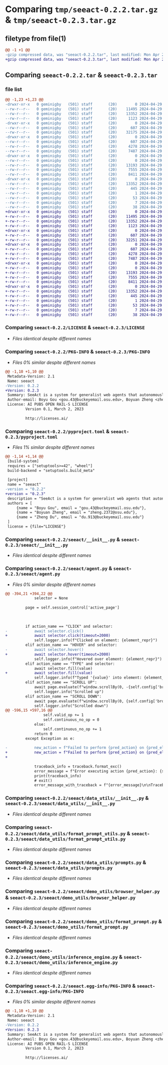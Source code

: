 # Comparing `tmp/seeact-0.2.2.tar.gz` & `tmp/seeact-0.2.3.tar.gz`

## filetype from file(1)

```diff
@@ -1 +1 @@
-gzip compressed data, was "seeact-0.2.2.tar", last modified: Mon Apr 29 00:46:11 2024, max compression
+gzip compressed data, was "seeact-0.2.3.tar", last modified: Mon Apr 29 00:52:07 2024, max compression
```

## Comparing `seeact-0.2.2.tar` & `seeact-0.2.3.tar`

### file list

```diff
@@ -1,23 +1,23 @@
-drwxr-xr-x   0 geminigby   (501) staff       (20)        0 2024-04-29 00:46:11.227926 seeact-0.2.2/
--rw-r--r--   0 geminigby   (501) staff       (20)    11495 2024-04-29 00:05:59.000000 seeact-0.2.2/LICENSE
--rw-r--r--   0 geminigby   (501) staff       (20)    13352 2024-04-29 00:46:11.227646 seeact-0.2.2/PKG-INFO
--rw-r--r--   0 geminigby   (501) staff       (20)     1123 2024-04-29 00:46:08.000000 seeact-0.2.2/pyproject.toml
-drwxr-xr-x   0 geminigby   (501) staff       (20)        0 2024-04-29 00:46:11.224239 seeact-0.2.2/seeact/
--rw-r--r--   0 geminigby   (501) staff       (20)      607 2024-04-29 00:05:59.000000 seeact-0.2.2/seeact/__init__.py
--rw-r--r--   0 geminigby   (501) staff       (20)    32175 2024-04-29 00:45:49.000000 seeact-0.2.2/seeact/agent.py
-drwxr-xr-x   0 geminigby   (501) staff       (20)        0 2024-04-29 00:46:11.225944 seeact-0.2.2/seeact/data_utils/
--rw-r--r--   0 geminigby   (501) staff       (20)      607 2024-04-29 00:05:59.000000 seeact-0.2.2/seeact/data_utils/__init__.py
--rw-r--r--   0 geminigby   (501) staff       (20)     4278 2024-04-29 00:05:59.000000 seeact-0.2.2/seeact/data_utils/format_prompt_utils.py
--rw-r--r--   0 geminigby   (501) staff       (20)     7487 2024-04-29 00:05:59.000000 seeact-0.2.2/seeact/data_utils/prompts.py
-drwxr-xr-x   0 geminigby   (501) staff       (20)        0 2024-04-29 00:46:11.226900 seeact-0.2.2/seeact/demo_utils/
--rw-r--r--   0 geminigby   (501) staff       (20)        0 2024-04-29 00:05:59.000000 seeact-0.2.2/seeact/demo_utils/__init__.py
--rw-r--r--   0 geminigby   (501) staff       (20)    13193 2024-04-29 00:45:49.000000 seeact-0.2.2/seeact/demo_utils/browser_helper.py
--rw-r--r--   0 geminigby   (501) staff       (20)     7555 2024-04-29 00:05:59.000000 seeact-0.2.2/seeact/demo_utils/format_prompt.py
--rw-r--r--   0 geminigby   (501) staff       (20)     8411 2024-04-29 00:05:59.000000 seeact-0.2.2/seeact/demo_utils/inference_engine.py
-drwxr-xr-x   0 geminigby   (501) staff       (20)        0 2024-04-29 00:46:11.227384 seeact-0.2.2/seeact.egg-info/
--rw-r--r--   0 geminigby   (501) staff       (20)    13352 2024-04-29 00:46:11.000000 seeact-0.2.2/seeact.egg-info/PKG-INFO
--rw-r--r--   0 geminigby   (501) staff       (20)      445 2024-04-29 00:46:11.000000 seeact-0.2.2/seeact.egg-info/SOURCES.txt
--rw-r--r--   0 geminigby   (501) staff       (20)        1 2024-04-29 00:46:11.000000 seeact-0.2.2/seeact.egg-info/dependency_links.txt
--rw-r--r--   0 geminigby   (501) staff       (20)       53 2024-04-29 00:46:11.000000 seeact-0.2.2/seeact.egg-info/requires.txt
--rw-r--r--   0 geminigby   (501) staff       (20)        7 2024-04-29 00:46:11.000000 seeact-0.2.2/seeact.egg-info/top_level.txt
--rw-r--r--   0 geminigby   (501) staff       (20)       38 2024-04-29 00:46:11.227999 seeact-0.2.2/setup.cfg
+drwxr-xr-x   0 geminigby   (501) staff       (20)        0 2024-04-29 00:52:07.360027 seeact-0.2.3/
+-rw-r--r--   0 geminigby   (501) staff       (20)    11495 2024-04-29 00:05:59.000000 seeact-0.2.3/LICENSE
+-rw-r--r--   0 geminigby   (501) staff       (20)    13352 2024-04-29 00:52:07.359737 seeact-0.2.3/PKG-INFO
+-rw-r--r--   0 geminigby   (501) staff       (20)     1123 2024-04-29 00:52:03.000000 seeact-0.2.3/pyproject.toml
+drwxr-xr-x   0 geminigby   (501) staff       (20)        0 2024-04-29 00:52:07.356765 seeact-0.2.3/seeact/
+-rw-r--r--   0 geminigby   (501) staff       (20)      607 2024-04-29 00:05:59.000000 seeact-0.2.3/seeact/__init__.py
+-rw-r--r--   0 geminigby   (501) staff       (20)    32251 2024-04-29 00:52:03.000000 seeact-0.2.3/seeact/agent.py
+drwxr-xr-x   0 geminigby   (501) staff       (20)        0 2024-04-29 00:52:07.358243 seeact-0.2.3/seeact/data_utils/
+-rw-r--r--   0 geminigby   (501) staff       (20)      607 2024-04-29 00:05:59.000000 seeact-0.2.3/seeact/data_utils/__init__.py
+-rw-r--r--   0 geminigby   (501) staff       (20)     4278 2024-04-29 00:05:59.000000 seeact-0.2.3/seeact/data_utils/format_prompt_utils.py
+-rw-r--r--   0 geminigby   (501) staff       (20)     7487 2024-04-29 00:05:59.000000 seeact-0.2.3/seeact/data_utils/prompts.py
+drwxr-xr-x   0 geminigby   (501) staff       (20)        0 2024-04-29 00:52:07.359104 seeact-0.2.3/seeact/demo_utils/
+-rw-r--r--   0 geminigby   (501) staff       (20)        0 2024-04-29 00:05:59.000000 seeact-0.2.3/seeact/demo_utils/__init__.py
+-rw-r--r--   0 geminigby   (501) staff       (20)    13193 2024-04-29 00:45:49.000000 seeact-0.2.3/seeact/demo_utils/browser_helper.py
+-rw-r--r--   0 geminigby   (501) staff       (20)     7555 2024-04-29 00:05:59.000000 seeact-0.2.3/seeact/demo_utils/format_prompt.py
+-rw-r--r--   0 geminigby   (501) staff       (20)     8411 2024-04-29 00:05:59.000000 seeact-0.2.3/seeact/demo_utils/inference_engine.py
+drwxr-xr-x   0 geminigby   (501) staff       (20)        0 2024-04-29 00:52:07.359479 seeact-0.2.3/seeact.egg-info/
+-rw-r--r--   0 geminigby   (501) staff       (20)    13352 2024-04-29 00:52:07.000000 seeact-0.2.3/seeact.egg-info/PKG-INFO
+-rw-r--r--   0 geminigby   (501) staff       (20)      445 2024-04-29 00:52:07.000000 seeact-0.2.3/seeact.egg-info/SOURCES.txt
+-rw-r--r--   0 geminigby   (501) staff       (20)        1 2024-04-29 00:52:07.000000 seeact-0.2.3/seeact.egg-info/dependency_links.txt
+-rw-r--r--   0 geminigby   (501) staff       (20)       53 2024-04-29 00:52:07.000000 seeact-0.2.3/seeact.egg-info/requires.txt
+-rw-r--r--   0 geminigby   (501) staff       (20)        7 2024-04-29 00:52:07.000000 seeact-0.2.3/seeact.egg-info/top_level.txt
+-rw-r--r--   0 geminigby   (501) staff       (20)       38 2024-04-29 00:52:07.360098 seeact-0.2.3/setup.cfg
```

### Comparing `seeact-0.2.2/LICENSE` & `seeact-0.2.3/LICENSE`

 * *Files identical despite different names*

### Comparing `seeact-0.2.2/PKG-INFO` & `seeact-0.2.3/PKG-INFO`

 * *Files 0% similar despite different names*

```diff
@@ -1,10 +1,10 @@
 Metadata-Version: 2.1
 Name: seeact
-Version: 0.2.2
+Version: 0.2.3
 Summary: SeeAct is a system for generalist web agents that autonomously carry out tasks on any given website, with a focus on large multimodal models (LMMs) such as GPT-4V(ision). It consists of two main components: (1) A robust codebase that supports running web agents on live websites, and (2) an innovative framework that utilizes LMMs as generalist web agents.
 Author-email: Boyu Gou <gou.43@buckeyemail.osu.edu>, Boyuan Zheng <zheng.2372@osu.edu>, Zheng Du <du.913@buckeyemail.osu.edu>
 License: AI PUBS OPEN RAIL-S LICENSE
         Version 0.1, March 2, 2023
         
         http://licenses.ai/
```

### Comparing `seeact-0.2.2/pyproject.toml` & `seeact-0.2.3/pyproject.toml`

 * *Files 1% similar despite different names*

```diff
@@ -1,14 +1,14 @@
 [build-system]
 requires = ["setuptools>=42", "wheel"]
 build-backend = "setuptools.build_meta"
 
 [project]
 name = "seeact"
-version = "0.2.2"
+version = "0.2.3"
 description = "SeeAct is a system for generalist web agents that autonomously carry out tasks on any given website, with a focus on large multimodal models (LMMs) such as GPT-4V(ision). It consists of two main components: (1) A robust codebase that supports running web agents on live websites, and (2) an innovative framework that utilizes LMMs as generalist web agents."
 authors = [
     {name = "Boyu Gou", email = "gou.43@buckeyemail.osu.edu"},
     {name = "Boyuan Zheng", email = "zheng.2372@osu.edu"},
     {name = "Zheng Du", email = "du.913@buckeyemail.osu.edu"}
 ]
 license = {file="LICENSE"}
```

### Comparing `seeact-0.2.2/seeact/__init__.py` & `seeact-0.2.3/seeact/__init__.py`

 * *Files identical despite different names*

### Comparing `seeact-0.2.2/seeact/agent.py` & `seeact-0.2.3/seeact/agent.py`

 * *Files 0% similar despite different names*

```diff
@@ -394,21 +394,22 @@
             selector = None
 
         page = self.session_control['active_page']
 
 
 
         if action_name == "CLICK" and selector:
-            await selector.click()
+            await selector.click(timeout=2000)
             self.logger.info(f"Clicked on element: {element_repr}")
         elif action_name == "HOVER" and selector:
-            await selector.hover()
+            await selector.hover(timeout=2000)
             self.logger.info(f"Hovered over element: {element_repr}")
         elif action_name == "TYPE" and selector:
             await selector.fill(value)
+            await selector.fill(value)
             self.logger.info(f"Typed '{value}' into element: {element_repr}")
         elif action_name == "SCROLL UP":
             await page.evaluate(f"window.scrollBy(0, -{self.config['browser']['viewport']['height'] // 2});")
             self.logger.info("Scrolled up")
         elif action_name == "SCROLL DOWN":
             await page.evaluate(f"window.scrollBy(0, {self.config['browser']['viewport']['height'] // 2});")
             self.logger.info("Scrolled down")
@@ -596,15 +597,16 @@
                 self.valid_op += 1
                 self.continuous_no_op = 0
             else:
                 self.continuous_no_op += 1
             return 0
         except Exception as e:
 
-            new_action = f"Failed to perform {pred_action} on {pred_element[1]} with value '{pred_value}': {e}"
+            new_action = f"Failed to perform {pred_action} on {pred_element['description']} with value '{pred_value}': {e}"
+
 
             traceback_info = traceback.format_exc()
             error_message = f"Error executing action {pred_action}: {str(e)}"
             print(traceback_info)
             # exit()
             error_message_with_traceback = f"{error_message}\n\nTraceback:\n{traceback_info}"
```

### Comparing `seeact-0.2.2/seeact/data_utils/__init__.py` & `seeact-0.2.3/seeact/data_utils/__init__.py`

 * *Files identical despite different names*

### Comparing `seeact-0.2.2/seeact/data_utils/format_prompt_utils.py` & `seeact-0.2.3/seeact/data_utils/format_prompt_utils.py`

 * *Files identical despite different names*

### Comparing `seeact-0.2.2/seeact/data_utils/prompts.py` & `seeact-0.2.3/seeact/data_utils/prompts.py`

 * *Files identical despite different names*

### Comparing `seeact-0.2.2/seeact/demo_utils/browser_helper.py` & `seeact-0.2.3/seeact/demo_utils/browser_helper.py`

 * *Files identical despite different names*

### Comparing `seeact-0.2.2/seeact/demo_utils/format_prompt.py` & `seeact-0.2.3/seeact/demo_utils/format_prompt.py`

 * *Files identical despite different names*

### Comparing `seeact-0.2.2/seeact/demo_utils/inference_engine.py` & `seeact-0.2.3/seeact/demo_utils/inference_engine.py`

 * *Files identical despite different names*

### Comparing `seeact-0.2.2/seeact.egg-info/PKG-INFO` & `seeact-0.2.3/seeact.egg-info/PKG-INFO`

 * *Files 0% similar despite different names*

```diff
@@ -1,10 +1,10 @@
 Metadata-Version: 2.1
 Name: seeact
-Version: 0.2.2
+Version: 0.2.3
 Summary: SeeAct is a system for generalist web agents that autonomously carry out tasks on any given website, with a focus on large multimodal models (LMMs) such as GPT-4V(ision). It consists of two main components: (1) A robust codebase that supports running web agents on live websites, and (2) an innovative framework that utilizes LMMs as generalist web agents.
 Author-email: Boyu Gou <gou.43@buckeyemail.osu.edu>, Boyuan Zheng <zheng.2372@osu.edu>, Zheng Du <du.913@buckeyemail.osu.edu>
 License: AI PUBS OPEN RAIL-S LICENSE
         Version 0.1, March 2, 2023
         
         http://licenses.ai/
```

